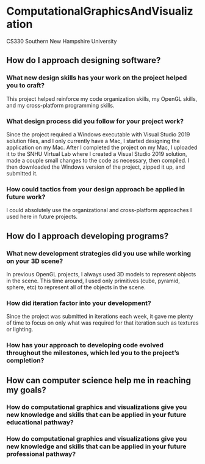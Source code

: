 # ComputationalGraphicsAndVisualization
CS330 Southern New Hampshire University

## How do I approach designing software?
### What new design skills has your work on the project helped you to craft?
This project helped reinforce my code organization skills, my OpenGL skills, and my cross-platform programming skills.
### What design process did you follow for your project work?
Since the project required a Windows executable with Visual Studio 2019 solution files, and I only currently have a Mac, I started designing the application on my Mac. After I completed the project on my Mac, I uploaded it to the SNHU Virtual Lab where I created a Visual Studio 2019 solution, made a couple small changes to the code as necessary, then compiled. I then downloaded the Windows version of the project, zipped it up, and submitted it.
### How could tactics from your design approach be applied in future work?
I could absolutely use the organizational and cross-platform approaches I used here in future projects.

## How do I approach developing programs?
### What new development strategies did you use while working on your 3D scene?
In previous OpenGL projects, I always used 3D models to represent objects in the scene. This time around, I used only primitives (cube, pyramid, sphere, etc) to represent all of the objects in the scene.
### How did iteration factor into your development?
Since the project was submitted in iterations each week, it gave me plenty of time to focus on only what was required for that iteration such as textures or lighting.
### How has your approach to developing code evolved throughout the milestones, which led you to the project’s completion?


## How can computer science help me in reaching my goals?
### How do computational graphics and visualizations give you new knowledge and skills that can be applied in your future educational pathway?

### How do computational graphics and visualizations give you new knowledge and skills that can be applied in your future professional pathway?

